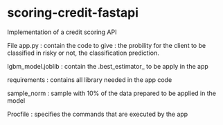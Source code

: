 # scoring-credit-fastapi

Implementation of a credit scoring API

File app.py : contain the code to give :
				the probility for the client to be classified in risky or not,
				the classification prediction.

lgbm_model.joblib : contain the .best_estimator_ to be apply in the app

requirements : contains all library needed in the app code

sample_norm : sample with 10% of the data prepared to be applied in the model


Procfile : specifies the commands that are executed by the app
